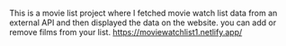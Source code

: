 This is a movie list project where I fetched movie watch list data from an external API and then displayed the data on the website. you can add or remove films from your list.                                                                                                                                                                                           https://moviewatchlist1.netlify.app/      
 
